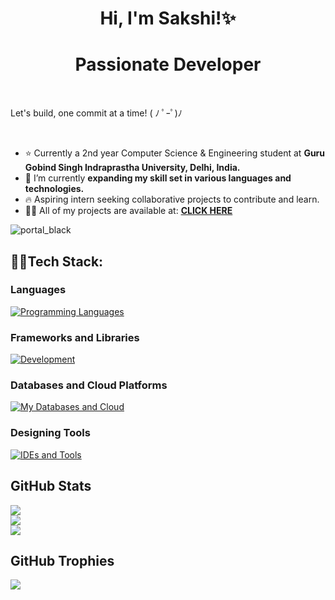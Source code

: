 
<h1 align='center'>  Hi, I'm Sakshi!✨ 
<h1 align='center'>Passionate Developer</h1>

<br>

Let's build, one commit at a time! ( ﾉ ﾟｰﾟ)ﾉ

<br>

- ⭐ Currently a 2nd year Computer Science & Engineering student at **Guru Gobind Singh Indraprastha University, Delhi, India.**
- 🌱 I’m currently **expanding my skill set in various languages and technologies.**
- 🔥 Aspiring intern seeking collaborative projects to contribute and learn.
- 👨‍💻 All of my projects are available at: [**CLICK HERE**](https://github.com/s-sakshi9317?tab=repositories)

![portal_black](https://github.com/s-sakshi9317/s-sakshi9317/assets/141143973/77664ee7-0e87-42ea-ae2d-9ef587f387b5)
<!--       ## 🌐 Let's Connect:
<!--[![Gmail](https://img.shields.io/badge/Mail%20Me-%23EA4335.svg?logo=gmail&logoColor=white)](mailto:s.sakshi9317@gmail.com)-->
<!--[![LinkedIn](https://img.shields.io/badge/LinkedIn-%230077B5.svg?logo=linkedin&logoColor=white)](https://www.linkedin.com/in/sakshi-9317-s)-->
<!--[![Discord](https://img.shields.io/badge/Discord-%235865F2.svg?logo=discord&logoColor=white)](https://discord.gg/luffy._.777)-->

## 👩‍💻Tech Stack:

### Languages 
[![Programming Languages](https://skillicons.dev/icons?i=python,c,cpp,html,css,javascript)](https://github.com/s-sakshi9317)

### Frameworks and Libraries
[![Development](https://skillicons.dev/icons?i=git,react)](https://github.com/s-sakshi9317)

### Databases and Cloud Platforms 
[![My Databases and Cloud](https://skillicons.dev/icons?i=azure,mysql,github,replit)](https://github.com/s-sakshi9317)

### Designing Tools
[![IDEs and Tools](https://skillicons.dev/icons?i=vscode,figma,postman)](https://github.com/s-sakshi9317)

## GitHub Stats
![](https://github-readme-stats.vercel.app/api?username=s-sakshi9317&theme=radical&hide_border=false&include_all_commits=true&count_private=true&show_icons=true&border_radius=10)<br/>
![](https://github-readme-streak-stats.herokuapp.com/?user=s-sakshi9317&theme=radical&hide_border=false&border_radius=10)<br/>
![](https://github-readme-stats.vercel.app/api/top-langs/?username=s-sakshi9317&theme=radical&hide_border=false&include_all_commits=true&border_radius=10&count_private=true&layout=compact)

## GitHub Trophies
![](https://github-profile-trophy.vercel.app/?username=s-sakshi9317&theme=dracula&no-frame=false&no-bg=true&margin-w=4)
